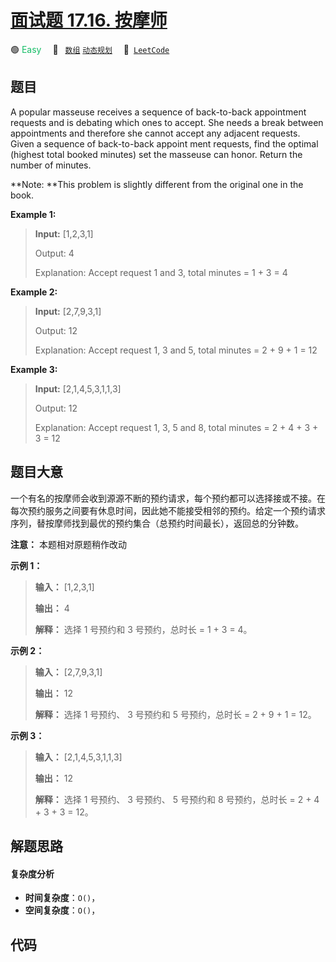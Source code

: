 # [面试题 17.16. 按摩师](https://leetcode.cn/problems/the-masseuse-lcci)

🟢 <font color=#15bd66>Easy</font>&emsp; 🔖&ensp; [`数组`](/tag/array.md) [`动态规划`](/tag/dynamic-programming.md)&emsp; 🔗&ensp;[`LeetCode`](https://leetcode.cn/problems/the-masseuse-lcci)

## 题目

A popular masseuse receives a sequence of back-to-back appointment requests
and is debating which ones to accept. She needs a break between appointments
and therefore she cannot accept any adjacent requests. Given a sequence of
back-to-back appoint­ ment requests, find the optimal (highest total booked
minutes) set the masseuse can honor. Return the number of minutes.

**Note:  **This problem is slightly different from the original one in the
book.



**Example 1:**

> 
> 
> 
> 
> 
> **Input:** [1,2,3,1]
> 
> Output: 4
> 
> Explanation: Accept request 1 and 3, total minutes = 1 + 3 = 4

**Example 2:**

> 
> 
> 
> 
> 
> **Input:** [2,7,9,3,1]
> 
> Output: 12
> 
> Explanation: Accept request 1, 3 and 5, total minutes = 2 + 9 + 1 = 12

**Example 3:**

> 
> 
> 
> 
> 
> **Input:** [2,1,4,5,3,1,1,3]
> 
> Output: 12
> 
> Explanation: Accept request 1, 3, 5 and 8, total minutes = 2 + 4 + 3 + 3 = 12
> 
> 


## 题目大意

一个有名的按摩师会收到源源不断的预约请求，每个预约都可以选择接或不接。在每次预约服务之间要有休息时间，因此她不能接受相邻的预约。给定一个预约请求序列，替按摩师找到最优的预约集合（总预约时间最长），返回总的分钟数。

**注意：** 本题相对原题稍作改动



**示例 1：**

> 
> 
> 
> 
> 
> **输入：** [1,2,3,1]
> 
> **输出：** 4
> 
> **解释：** 选择 1 号预约和 3 号预约，总时长 = 1 + 3 = 4。
> 
> 

**示例 2：**

> 
> 
> 
> 
> 
> **输入：** [2,7,9,3,1]
> 
> **输出：** 12
> 
> **解释：** 选择 1 号预约、 3 号预约和 5 号预约，总时长 = 2 + 9 + 1 = 12。
> 
> 

**示例 3：**

> 
> 
> 
> 
> 
> **输入：** [2,1,4,5,3,1,1,3]
> 
> **输出：** 12
> 
> **解释：** 选择 1 号预约、 3 号预约、 5 号预约和 8 号预约，总时长 = 2 + 4 + 3 + 3 = 12。
> 
> 


## 解题思路

#### 复杂度分析

- **时间复杂度**：`O()`，
- **空间复杂度**：`O()`，

## 代码

```javascript

```